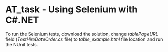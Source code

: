 # AT_task - Using Selenium with C#.NET

To run the Selenium tests, download the solution, change  *tablePageURL* field (*TestHireDateOrder.cs* file) to *table_example.html* file location and run the NUnit tests.
